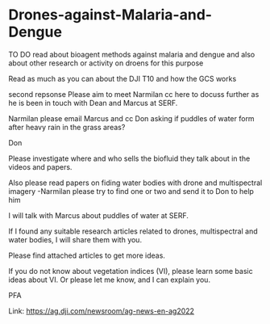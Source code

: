 # Drones-against-Malaria-and-Dengue

TO DO 
read about bioagent methods against malaria and dengue and also about other research or activity on droens for this purpose

 

Read as much as you can about the DJI T10 and how the GCS works 



second repsonse 
Please aim to meet Narmilan cc here to docuss further as he is been in touch with Dean and Marcus at SERF.

Narmilan please email Marcus and cc Don asking if puddles of water form after heavy rain in the grass areas?

 

Don 

Please investigate where and who sells the biofluid they talk about in the videos and papers.

 

Also please read papers on fiding water bodies with drone and multispectral imagery -Narmilan please try to find one or two and send it to Don to help him 



I will talk with Marcus about puddles of water at SERF.

 

If I found any suitable research articles related to drones, multispectral and water bodies, I will share them with you.


Please find attached articles to get more ideas.

 

If you do not know about vegetation indices (VI), please learn some basic ideas about VI. Or please let me know, and I can explain you.

PFA


Link: https://ag.dji.com/newsroom/ag-news-en-ag2022